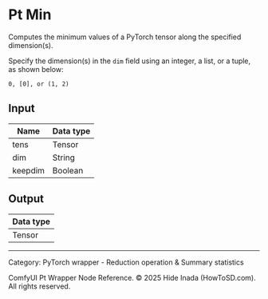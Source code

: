 # Pt Min
Computes the minimum values of a PyTorch tensor along the specified dimension(s).

Specify the dimension(s) in the `dim` field using an integer, a list, or a tuple, as shown below:
```
0, [0], or (1, 2)
```

## Input
| Name | Data type |
|---|---|
| tens | Tensor |
| dim | String |
| keepdim | Boolean |

## Output
| Data type |
|---|
| Tensor |

<HR>
Category: PyTorch wrapper - Reduction operation & Summary statistics

ComfyUI Pt Wrapper Node Reference. © 2025 Hide Inada (HowToSD.com). All rights reserved.

